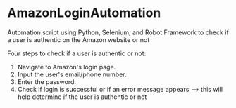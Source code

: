 # AmazonLoginAutomation
Automation script using Python, Selenium, and Robot Framework to check if a user is authentic on the Amazon website or not




Four steps to check if a user is authentic or not:
1. Navigate to Amazon's login page.
2. Input the user's email/phone number.
3. Enter the password.
4. Check if login is successful or if an error message appears  --> this will help determine if the user is authentic or not
